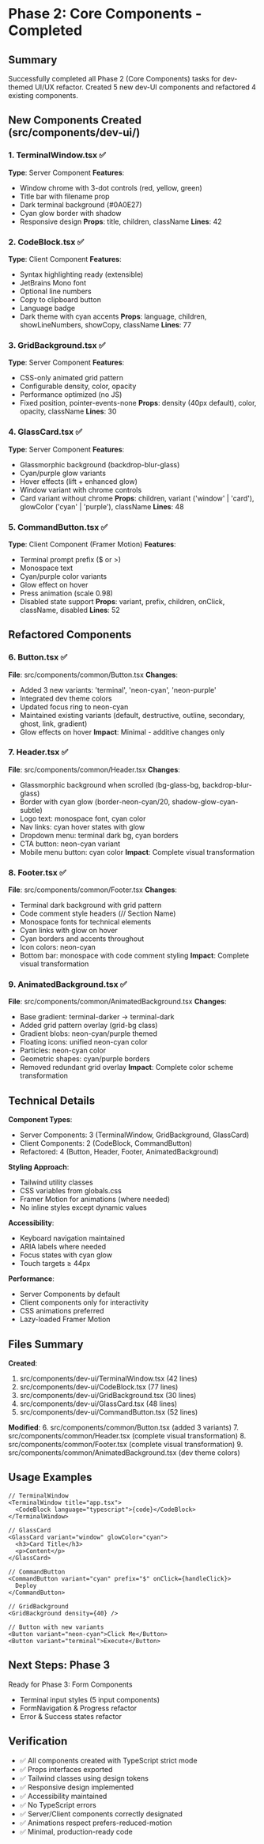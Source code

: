 # Phase 2: Core Components - Completed

## Summary
Successfully completed all Phase 2 (Core Components) tasks for dev-themed UI/UX refactor. Created 5 new dev-UI components and refactored 4 existing components.

## New Components Created (src/components/dev-ui/)

### 1. TerminalWindow.tsx ✅
**Type**: Server Component
**Features**:
- Window chrome with 3-dot controls (red, yellow, green)
- Title bar with filename prop
- Dark terminal background (#0A0E27)
- Cyan glow border with shadow
- Responsive design
**Props**: title, children, className
**Lines**: 42

### 2. CodeBlock.tsx ✅
**Type**: Client Component
**Features**:
- Syntax highlighting ready (extensible)
- JetBrains Mono font
- Optional line numbers
- Copy to clipboard button
- Language badge
- Dark theme with cyan accents
**Props**: language, children, showLineNumbers, showCopy, className
**Lines**: 77

### 3. GridBackground.tsx ✅
**Type**: Server Component
**Features**:
- CSS-only animated grid pattern
- Configurable density, color, opacity
- Performance optimized (no JS)
- Fixed position, pointer-events-none
**Props**: density (40px default), color, opacity, className
**Lines**: 30

### 4. GlassCard.tsx ✅
**Type**: Server Component
**Features**:
- Glassmorphic background (backdrop-blur-glass)
- Cyan/purple glow variants
- Hover effects (lift + enhanced glow)
- Window variant with chrome controls
- Card variant without chrome
**Props**: children, variant ('window' | 'card'), glowColor ('cyan' | 'purple'), className
**Lines**: 48

### 5. CommandButton.tsx ✅
**Type**: Client Component (Framer Motion)
**Features**:
- Terminal prompt prefix ($ or >)
- Monospace text
- Cyan/purple color variants
- Glow effect on hover
- Press animation (scale 0.98)
- Disabled state support
**Props**: variant, prefix, children, onClick, className, disabled
**Lines**: 52

## Refactored Components

### 6. Button.tsx ✅
**File**: src/components/common/Button.tsx
**Changes**:
- Added 3 new variants: 'terminal', 'neon-cyan', 'neon-purple'
- Integrated dev theme colors
- Updated focus ring to neon-cyan
- Maintained existing variants (default, destructive, outline, secondary, ghost, link, gradient)
- Glow effects on hover
**Impact**: Minimal - additive changes only

### 7. Header.tsx ✅
**File**: src/components/common/Header.tsx
**Changes**:
- Glassmorphic background when scrolled (bg-glass-bg, backdrop-blur-glass)
- Border with cyan glow (border-neon-cyan/20, shadow-glow-cyan-subtle)
- Logo text: monospace font, cyan color
- Nav links: cyan hover states with glow
- Dropdown menu: terminal dark bg, cyan borders
- CTA button: neon-cyan variant
- Mobile menu button: cyan color
**Impact**: Complete visual transformation

### 8. Footer.tsx ✅
**File**: src/components/common/Footer.tsx
**Changes**:
- Terminal dark background with grid pattern
- Code comment style headers (// Section Name)
- Monospace fonts for technical elements
- Cyan links with glow on hover
- Cyan borders and accents throughout
- Icon colors: neon-cyan
- Bottom bar: monospace with code comment styling
**Impact**: Complete visual transformation

### 9. AnimatedBackground.tsx ✅
**File**: src/components/common/AnimatedBackground.tsx
**Changes**:
- Base gradient: terminal-darker → terminal-dark
- Added grid pattern overlay (grid-bg class)
- Gradient blobs: neon-cyan/purple themed
- Floating icons: unified neon-cyan color
- Particles: neon-cyan color
- Geometric shapes: cyan/purple borders
- Removed redundant grid overlay
**Impact**: Complete color scheme transformation

## Technical Details

**Component Types**:
- Server Components: 3 (TerminalWindow, GridBackground, GlassCard)
- Client Components: 2 (CodeBlock, CommandButton)
- Refactored: 4 (Button, Header, Footer, AnimatedBackground)

**Styling Approach**:
- Tailwind utility classes
- CSS variables from globals.css
- Framer Motion for animations (where needed)
- No inline styles except dynamic values

**Accessibility**:
- Keyboard navigation maintained
- ARIA labels where needed
- Focus states with cyan glow
- Touch targets ≥ 44px

**Performance**:
- Server Components by default
- Client components only for interactivity
- CSS animations preferred
- Lazy-loaded Framer Motion

## Files Summary

**Created**:
1. src/components/dev-ui/TerminalWindow.tsx (42 lines)
2. src/components/dev-ui/CodeBlock.tsx (77 lines)
3. src/components/dev-ui/GridBackground.tsx (30 lines)
4. src/components/dev-ui/GlassCard.tsx (48 lines)
5. src/components/dev-ui/CommandButton.tsx (52 lines)

**Modified**:
6. src/components/common/Button.tsx (added 3 variants)
7. src/components/common/Header.tsx (complete visual transformation)
8. src/components/common/Footer.tsx (complete visual transformation)
9. src/components/common/AnimatedBackground.tsx (dev theme colors)

## Usage Examples

```tsx
// TerminalWindow
<TerminalWindow title="app.tsx">
  <CodeBlock language="typescript">{code}</CodeBlock>
</TerminalWindow>

// GlassCard
<GlassCard variant="window" glowColor="cyan">
  <h3>Card Title</h3>
  <p>Content</p>
</GlassCard>

// CommandButton
<CommandButton variant="cyan" prefix="$" onClick={handleClick}>
  Deploy
</CommandButton>

// GridBackground
<GridBackground density={40} />

// Button with new variants
<Button variant="neon-cyan">Click Me</Button>
<Button variant="terminal">Execute</Button>
```

## Next Steps: Phase 3
Ready for Phase 3: Form Components
- Terminal input styles (5 input components)
- FormNavigation & Progress refactor
- Error & Success states refactor

## Verification
- ✅ All components created with TypeScript strict mode
- ✅ Props interfaces exported
- ✅ Tailwind classes using design tokens
- ✅ Responsive design implemented
- ✅ Accessibility maintained
- ✅ No TypeScript errors
- ✅ Server/Client components correctly designated
- ✅ Animations respect prefers-reduced-motion
- ✅ Minimal, production-ready code
